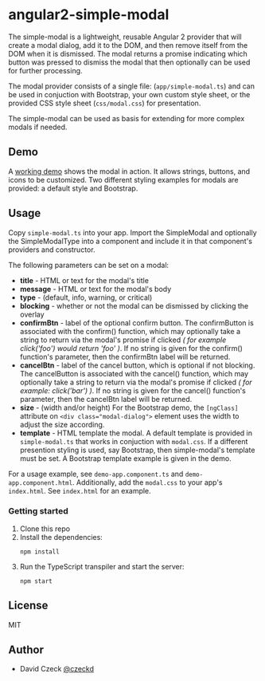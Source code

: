 # angular2-simple-modal

The simple-modal is a lightweight, reusable Angular 2 provider that will 
create a modal dialog, add it to the DOM, and then remove itself from the DOM 
when it is dismissed. The modal returns a promise indicating which button was 
pressed to dismiss the modal that then optionally can be used for further 
processing.

The modal provider consists of a single file: (`app/simple-modal.ts`) and 
can be used in conjuction with Bootstrap, your own custom style sheet, or
the provided CSS style sheet (`css/modal.css`) for presentation.

The simple-modal can be used as basis for extending for more complex modals 
if needed.


## Demo

A [working demo](http://czeckd.github.io/angular2-simple-modal/demo/) shows
the modal in action. It allows strings, buttons, and icons to be customized.
Two different styling examples for modals are provided: a default style and 
Bootstrap.


## Usage

Copy `simple-modal.ts` into your app. Import the SimpleModal and optionally 
the SimpleModalType into a component and include it in that component's 
providers and constructor.

The following parameters can be set on a modal: 
- **title** - HTML or text for the modal's title
- **message** - HTML or text for the modal's body 
- **type** - (default, info, warning, or critical)
- **blocking** - whether or not the modal can be dismissed by clicking the 
overlay
- **confirmBtn** - label of the optional confirm button. The confirmButton is 
associated with the confirm() function, which may optionally take a string to 
return via the modal's promise if clicked *( for example click('foo') would 
return 'foo' )*. If no string is given for the confirm() function's parameter, 
then the confirmBtn label will be returned.
- **cancelBtn** - label of the cancel button, which is optional if not 
blocking. The cancelButton is associated with the cancel() function, which may 
optionally take a string to return via the modal's promise if clicked *( for 
example: click('bar') )*. If no string is given for the cancel() function's 
parameter, then the cancelBtn label will be returned.
- **size** - (width and/or height) For the Bootstrap demo, the `[ngClass]` 
attribute on `<div class="modal-dialog">` element uses the width to adjust the
size according.
- **template** - HTML template the modal. A default template is provided in
`simple-modal.ts` that works in conjuction with `modal.css`. If a different
presention styling is used, say Bootstrap, then simple-modal's template must
be set. A Bootstrap template example is given in the demo.

For a usage example, see `demo-app.component.ts` and `demo-app.component.html`. 
Additionally, add the `modal.css` to your app's `index.html`.  See 
`index.html` for an example.


### Getting started

1. Clone this repo
1. Install the dependencies:
	```
    npm install
	```
1. Run the TypeScript transpiler and start the server:
	```
	npm start
	```

## License

MIT


## Author
- David Czeck [@czeckd](https://github.com/czeckd)
